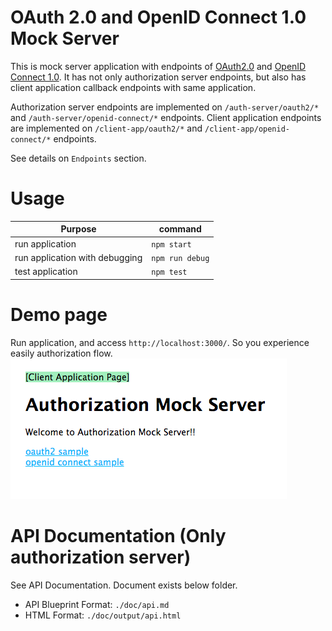 # OAuth 2.0 and OpenID Connect 1.0 Mock Server

This is mock server application with endpoints of [OAuth2.0](https://tools.ietf.org/html/rfc6749) and [OpenID Connect 1.0](http://openid.net/connect/).
It has not only authorization server endpoints, but also has client application callback endpoints with same application.

Authorization server endpoints are implemented on `/auth-server/oauth2/*` and `/auth-server/openid-connect/*` endpoints.
Client application endpoints are implemented on `/client-app/oauth2/*` and `/client-app/openid-connect/*` endpoints.

See details on `Endpoints` section.

# Usage

| Purpose         | command     |
|-----------------|-------------|
| run application | `npm start` |
| run application with debugging | `npm run debug` |
| test application | `npm test` |

# Demo page

Run application, and access `http://localhost:3000/`. So you experience easily authorization flow.
![Top Page](https://github.com/doyaaaaaken/authozation-mock-server/blob/master/img/top-page.png "Top Page")

# API Documentation (Only authorization server)

See API Documentation. Document exists below folder.

* API Blueprint Format: `./doc/api.md`
* HTML Format: `./doc/output/api.html`

